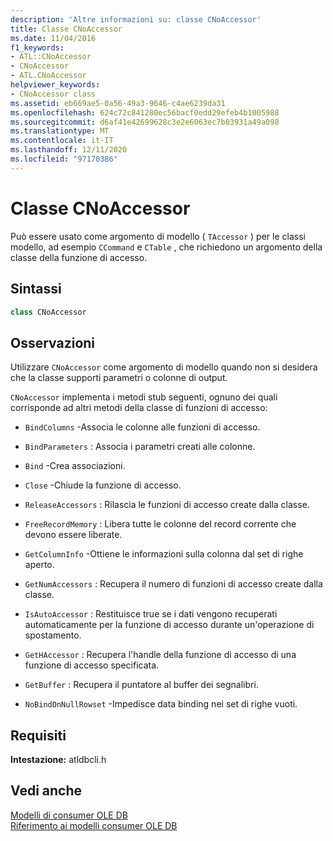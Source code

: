 ```yaml
---
description: 'Altre informazioni su: classe CNoAccessor'
title: Classe CNoAccessor
ms.date: 11/04/2016
f1_keywords:
- ATL::CNoAccessor
- CNoAccessor
- ATL.CNoAccessor
helpviewer_keywords:
- CNoAccessor class
ms.assetid: eb669ae5-0a56-49a3-9646-c4ae6239da31
ms.openlocfilehash: 624c72c841280ec56bacf0edd29efeb4b1005988
ms.sourcegitcommit: d6af41e42699628c3e2e6063ec7b03931a49a098
ms.translationtype: MT
ms.contentlocale: it-IT
ms.lasthandoff: 12/11/2020
ms.locfileid: "97170386"
---
```

# <a name="cnoaccessor-class"></a>Classe CNoAccessor

Può essere usato come argomento di modello ( `TAccessor` ) per le classi modello, ad esempio `CCommand` e `CTable` , che richiedono un argomento della classe della funzione di accesso.

## <a name="syntax"></a>Sintassi

```cpp
class CNoAccessor
```

## <a name="remarks"></a>Osservazioni

Utilizzare `CNoAccessor` come argomento di modello quando non si desidera che la classe supporti parametri o colonne di output.

`CNoAccessor` implementa i metodi stub seguenti, ognuno dei quali corrisponde ad altri metodi della classe di funzioni di accesso:

- `BindColumns` -Associa le colonne alle funzioni di accesso.

- `BindParameters` : Associa i parametri creati alle colonne.

- `Bind` -Crea associazioni.

- `Close` -Chiude la funzione di accesso.

- `ReleaseAccessors` : Rilascia le funzioni di accesso create dalla classe.

- `FreeRecordMemory` : Libera tutte le colonne del record corrente che devono essere liberate.

- `GetColumnInfo` -Ottiene le informazioni sulla colonna dal set di righe aperto.

- `GetNumAccessors` : Recupera il numero di funzioni di accesso create dalla classe.

- `IsAutoAccessor` : Restituisce true se i dati vengono recuperati automaticamente per la funzione di accesso durante un'operazione di spostamento.

- `GetHAccessor` : Recupera l'handle della funzione di accesso di una funzione di accesso specificata.

- `GetBuffer` : Recupera il puntatore al buffer dei segnalibri.

- `NoBindOnNullRowset` -Impedisce data binding nei set di righe vuoti.

## <a name="requirements"></a>Requisiti

**Intestazione:** atldbcli.h

## <a name="see-also"></a>Vedi anche

[Modelli di consumer OLE DB](../../data/oledb/ole-db-consumer-templates-cpp.md)<br/>
[Riferimento ai modelli consumer OLE DB](../../data/oledb/ole-db-consumer-templates-reference.md)
